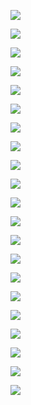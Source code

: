 ![](assets/20240913_184914_1_1_way_switch_controlling_2_lights__loop_in.png)

![](assets/20240913_184914_2_2_way_switch_circuit_controlling_a_3_plate__loop_in,_light_circuit.png)

![](assets/20240913_184914_3_one_way__loop_in,_3_plate_light_circuit.png)

![](assets/20240913_184914_4_2_x_1_way_switches_controlling_2_lights__loop_in,_loop_out_3_plate.png)

![](assets/20240913_184914_5_one_way_light_circuit_incorporating_a_junction_box.png)

![](assets/20240913_184914_6_intermediate_switch_controlling_1_light__loop_in_loop_out_3_plate.png)

![](assets/20240913_184914_7_two_way_light_circuit_incorporating_a_junction_box.png)

![](assets/20240913_184914_8_intermediate_switched_light_circuit_incorporating_a_junction_box.png)

![](assets/20240913_184914_9_switch_fed__one_way.png)

![](assets/20240913_184914_10_switch_fed__intermediate_light_circuit_wired_in_t-e_and_3_core-e_cable.png)

![](assets/20240913_184914_11_switch_fed__1_way_light_circuit_wired_in_t-e_cable.png)

![](assets/20240913_184914_12_switch_fed__2_way_light_circuit_wired_in_t-e_and_3_core-e_cable.png)

![](assets/20240913_184914_13_switch_fed__two_way.png)

![](assets/20240913_184914_14_switch_fed__intermediate.png)

![](assets/20240913_184914_15_radial_a3_circuit_wired_with_2.5mm_twin-e_cable_or_1.png)

![](assets/20240913_184914_16_radial_a2_circuit_wired_with_4.00mm_twin-e_cable_or_2.png)

![](assets/20240913_184914_17_a1_ring_circuit.png)

![](assets/20240913_184914_18_ring_circuit_with_un-fused_spur.png)

![](assets/20240913_184914_19_ring_circuit_with_fused_spurs.png)

![](assets/20240913_184914_20_smoke_detectors_wired_from_a_dedicated_6_amp_mcb.png)

![](assets/20240913_184914_21_smoke_detectors_wired_from_a_regularly_used_light_circuit.png)
